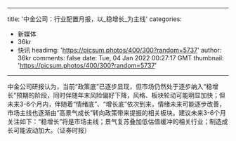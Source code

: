 
---
title: '中金公司：行业配置月报，以_稳增长_为主线'
categories: 
 - 新媒体
 - 36kr
 - 快讯
headimg: 'https://picsum.photos/400/300?random=5737'
author: 36kr
comments: false
date: Tue, 04 Jan 2022 00:27:17 GMT
thumbnail: 'https://picsum.photos/400/300?random=5737'
---

<div>   
中金公司研报认为，当前“政策底”已逐步显现，但市场仍然处于逐步纳入“稳增长”预期的阶段，同时伴随年末风险偏好下降，风格、板块轮动可能明显加快；但未来3-6个月内，伴随着“情绪底”、“增长底”依次到来，情绪未来可能逐步改善，市场主线也逐渐由“高景气成长”转向政策带来提振的相关板块。建议未来3-6个月关注如下：“稳增长”将是市场主线；景气复苏叠加低估值缓冲的相关行业；制造成长可能波动加大。（证券时报）  
</div>
            